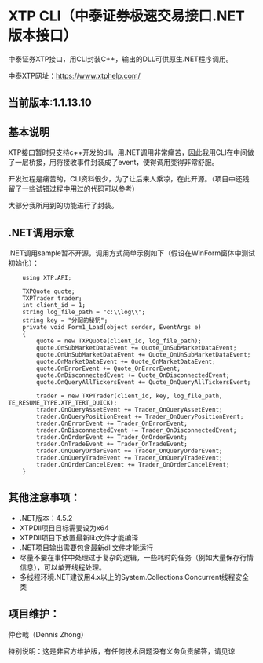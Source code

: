 # XTP CLI（中泰证券极速交易接口.NET版本接口）

中泰证券XTP接口，用CLI封装C++，输出的DLL可供原生.NET程序调用。

中泰XTP网址：https://www.xtphelp.com/

## 当前版本:1.1.13.10

## 基本说明

XTP接口暂时只支持c++开发的dll，用.NET调用非常痛苦，因此我用CLI在中间做了一层桥接，用将接收事件封装成了event，使得调用变得非常舒服。

开发过程是痛苦的，CLI资料很少，为了让后来人乘凉，在此开源。（项目中还残留了一些试错过程中用过的代码可以参考）

大部分我所用到的功能进行了封装。


## .NET调用示意

.NET调用sample暂不开源，调用方式简单示例如下（假设在WinForm窗体中测试初始化）：

        using XTP.API;

        TXPQuote quote;
        TXPTrader trader;
        int client_id = 1;
        string log_file_path = "c:\\log\\";
        string key = "分配的秘钥";
        private void Form1_Load(object sender, EventArgs e)
        {
            quote = new TXPQuote(client_id, log_file_path);
            quote.OnSubMarketDataEvent += Quote_OnSubMarketDataEvent;
            quote.OnUnSubMarketDataEvent += Quote_OnUnSubMarketDataEvent;
            quote.OnMarketDataEvent += Quote_OnMarketDataEvent;
            quote.OnErrorEvent += Quote_OnErrorEvent;
            quote.OnDisconnectedEvent += Quote_OnDisconnectedEvent;
            quote.OnQueryAllTickersEvent += Quote_OnQueryAllTickersEvent;

            trader = new TXPTrader(client_id, key, log_file_path, TE_RESUME_TYPE.XTP_TERT_QUICK);
            trader.OnQueryAssetEvent += Trader_OnQueryAssetEvent;
            trader.OnQueryPositionEvent += Trader_OnQueryPositionEvent;
            trader.OnErrorEvent += Trader_OnErrorEvent;
            trader.OnDisconnectedEvent += Trader_OnDisconnectedEvent;
            trader.OnOrderEvent += Trader_OnOrderEvent;
            trader.OnTradeEvent += Trader_OnTradeEvent;
            trader.OnQueryOrderEvent += Trader_OnQueryOrderEvent;
            trader.OnQueryTradeEvent += Trader_OnQueryTradeEvent;
            trader.OnOrderCancelEvent += Trader_OnOrderCancelEvent;
        }


## 其他注意事项：

- .NET版本：4.5.2
- XTPDll项目目标需要设为x64
- XTPDll项目下放置最新lib文件才能编译
- .NET项目输出需要包含最新dll文件才能运行
- 尽量不要在事件中处理过于复杂的逻辑，一些耗时的任务（例如大量保存行情信息），可以单开线程处理。
- 多线程环境.NET建议用4.x以上的System.Collections.Concurrent线程安全类

## 项目维护：
仲仓戟（Dennis Zhong）

特别说明：这是非官方维护版，有任何技术问题没有义务负责解答，请见谅


